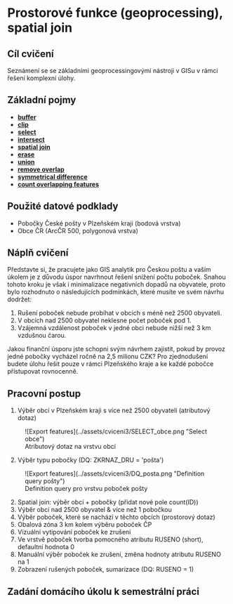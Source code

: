 # Prostorové funkce (geoprocessing), spatial join

## Cíl cvičení

Seznámení se se základními geoprocessingovými nástroji v GISu v rámci řešení komplexní úlohy.

## Základní pojmy

- [**buffer**](https://pro.arcgis.com/en/pro-app/latest/tool-reference/analysis/buffer.htm)
- [**clip**](https://pro.arcgis.com/en/pro-app/latest/tool-reference/analysis/clip.htm)
- [**select**](https://pro.arcgis.com/en/pro-app/latest/tool-reference/analysis/select.htm)
- [**intersect**](https://pro.arcgis.com/en/pro-app/latest/tool-reference/analysis/intersect.htm)
- [**spatial join**](https://pro.arcgis.com/en/pro-app/latest/tool-reference/analysis/spatial-join.htm)
- [**erase**](https://pro.arcgis.com/en/pro-app/latest/tool-reference/analysis/erase.htm)
- [**union**](https://pro.arcgis.com/en/pro-app/latest/tool-reference/analysis/union.htm)
- [**remove overlap**](https://pro.arcgis.com/en/pro-app/latest/tool-reference/analysis/remove-overlap-multiple.htm)
- [**symmetrical difference**](https://pro.arcgis.com/en/pro-app/latest/tool-reference/analysis/symmetrical-difference.htm)
- [**count overlapping features**](https://pro.arcgis.com/en/pro-app/latest/tool-reference/analysis/count-overlapping-features.htm)

## Použité datové podklady

- Pobočky České pošty v Plzeňském kraji (bodová vrstva)
- Obce ČR (ArcČR 500, polygonová vrstva)

## Náplň cvičení

Představte si, že pracujete jako GIS analytik pro Českou poštu a vaším úkolem je z důvodu úspor navrhnout řešení snížení počtu poboček. Snahou tohoto kroku je však i minimalizace negativních dopadů na obyvatele, proto bylo rozhodnuto o následujících podmínkách, které musíte ve svém návrhu dodržet:

1. Rušení poboček nebude probíhat v obcích s méně než 2500 obyvateli.
2. V obcích nad 2500 obyvatel neklesne počet poboček pod 1.
3. Vzájemná vzdálenost poboček v jedné obci nebude nižší než 3 km vzdušnou čarou.

Jakou finanční úsporu jste schopni svým návrhem zajistit, pokud by provoz jedné pobočky vycházel ročně na 2,5 milionu CZK? Pro zjednodušení budete úlohu řešit pouze v rámci Plzeňského kraje a ke každé pobočce přistupovat rovnocenně.

## Pracovní postup

1. Výběr obcí v Plzeňském kraji s více než 2500 obyvateli (atributový dotaz)

<figure markdown>
  ![Export features](../assets/cviceni3/SELECT_obce.png "Select obce")
  <figcaption>Atributový dotaz na vrstvu obcí</figcaption>
</figure>

2. Výběr typu pobočky (DQ: ZKRNAZ_DRU = 'pošta')

<figure markdown>
  ![Export features](../assets/cviceni3/DQ_posta.png "Definition query pošty")
  <figcaption>Definition query pro vrstvu poboček pošty</figcaption>
</figure>

2. Spatial join: výběr obcí + pobočky (přidat nové pole count(ID))
3. Výběr obcí nad 2500 obyvatel & více než 1 pobočkou
4. Výběr poboček, které se nachází v těchto obcích (prostorový dotaz)
5. Obalová zóna 3 km kolem výběru poboček ČP
6. Vizuální vytipování poboček ke zrušení
7. Ve vrstvě poboček tvorba pomocného atributu RUSENO (short), defaultní hodnota 0
8. Manuální výběr poboček ke zrušení, změna hodnoty atributu RUSENO na 1
9. Zobrazení rušených poboček, sumarizace (DQ: RUSENO = 1)

## Zadání domácího úkolu k semestrální práci
